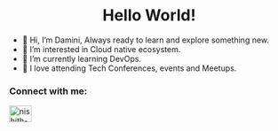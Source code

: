 <span align="center">
 <h1>Hello World!</h1>
</span>

- 👋 Hi, I’m Damini, Always ready to learn and explore something new.
- 👀 I’m interested in Cloud native ecosystem.
- 🌱 I’m currently learning DevOps.
- 💞️ I love attending Tech Conferences, events and Meetups.

<h3 align="left">Connect with me:</h3>
<p align="left">
<a href="https://www.linkedin.com/in/damini-mahajan-42001/" target="blank"><img align="center" src="https://raw.githubusercontent.com/rahuldkjain/github-profile-readme-generator/master/src/images/icons/Social/linked-in-alt.svg" alt="nishith-savla-8b0b851b0" height="30" width="40" /></a>
</p>



<!---
DaminiM-23/DaminiM-23 is a ✨ special ✨ repository because its `README.md` (this file) appears on your GitHub profile.
You can click the Preview link to take a look at your changes.
--->

